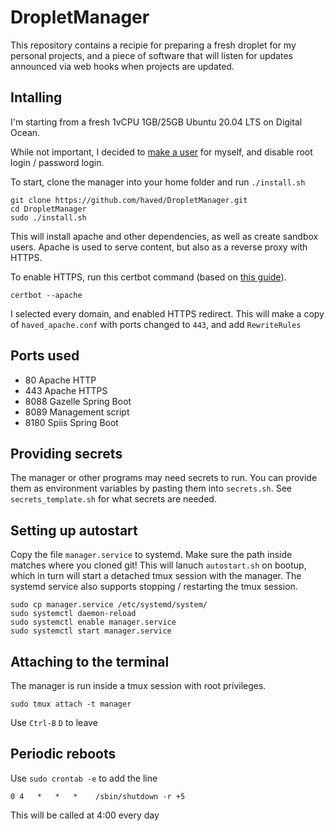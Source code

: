 # DropletManager

This repository contains a recipie for preparing a fresh droplet for my personal projects,
and a piece of software that will listen for updates announced via web hooks when projects are updated.

## Intalling

I'm starting from a fresh 1vCPU 1GB/25GB Ubuntu 20.04 LTS on Digital Ocean.

While not important, I decided to [make a user](./MakeUser.md) for myself, and disable root login / password login.

To start, clone the manager into your home folder and run `./install.sh`
```
git clone https://github.com/haved/DropletManager.git
cd DropletManager
sudo ./install.sh
```

This will install apache and other dependencies, as well as create sandbox users.
Apache is used to serve content, but also as a reverse proxy with HTTPS.

To enable HTTPS, run this certbot command (based on [this guide](https://www.digitalocean.com/community/tutorials/how-to-secure-apache-with-let-s-encrypt-on-ubuntu-20-04)).
```
certbot --apache
```
I selected every domain, and enabled HTTPS redirect. This will make a copy of `haved_apache.conf` with ports changed to `443`, and add `RewriteRules`

## Ports used
 - 80 Apache HTTP
 - 443 Apache HTTPS
 - 8088 Gazelle Spring Boot
 - 8089 Management script
 - 8180 Spiis Spring Boot

## Providing secrets

The manager or other programs may need secrets to run. You can provide them as environment variables
by pasting them into `secrets.sh`. See `secrets_template.sh` for what secrets are needed.

## Setting up autostart
Copy the file `manager.service` to systemd. Make sure the path inside matches where you cloned git!
This will lanuch `autostart.sh` on bootup, which in turn will start a detached tmux session with the manager.
The systemd service also supports stopping / restarting the tmux session.
```
sudo cp manager.service /etc/systemd/system/
sudo systemctl daemon-reload
sudo systemctl enable manager.service
sudo systemctl start manager.service
```

## Attaching to the terminal
The manager is run inside a tmux session with root privileges.
```
sudo tmux attach -t manager
```
Use `Ctrl-B` `D` to leave

## Periodic reboots
Use `sudo crontab -e` to add the line
```
0 4   *   *   *    /sbin/shutdown -r +5
```
This will be called at 4:00 every day
